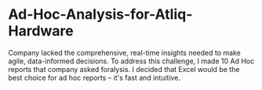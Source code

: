 # Ad-Hoc-Analysis-for-Atliq-Hardware
Company lacked the comprehensive, real-time insights needed to make agile, data-informed decisions. To address this challenge, I made 10 Ad Hoc reports that company asked foralysis.  I decided that Excel would be the best choice for ad hoc reports – it's fast and intuitive.
